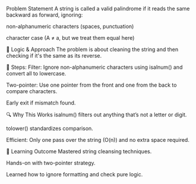  Problem Statement
A string is called a valid palindrome if it reads the same backward as forward, ignoring:

non-alphanumeric characters (spaces, punctuation)

character case (A ≠ a, but we treat them equal here)

🚀 Logic & Approach
The problem is about cleaning the string and then checking if it's the same as its reverse.

🔧 Steps:
Filter: Ignore non-alphanumeric characters using isalnum() and convert all to lowercase.

Two-pointer: Use one pointer from the front and one from the back to compare characters.

Early exit if mismatch found.

🔍 Why This Works
isalnum() filters out anything that’s not a letter or digit.

tolower() standardizes comparison.

Efficient: Only one pass over the string (O(n)) and no extra space required.

🌟 Learning Outcome
Mastered string cleansing techniques.

Hands-on with two-pointer strategy.

Learned how to ignore formatting and check pure logic.

